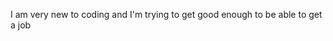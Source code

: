I am very new to coding and I'm trying to get good enough to be able to get a job

<!---
WinstonAn/WinstonAn is a ✨ special ✨ repository because its `README.md` (this file) appears on your GitHub profile.
You can click the Preview link to take a look at your changes.
--->
